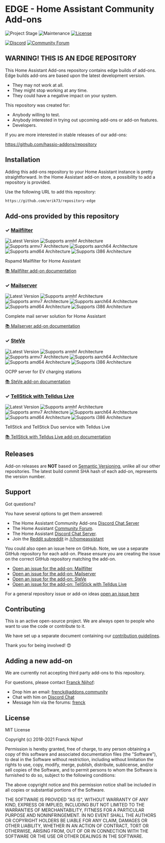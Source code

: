 # EDGE - Home Assistant Community Add-ons

![Project Stage][project-stage-shield]
![Maintenance][maintenance-shield]
[![License][license-shield]](LICENSE.md)

[![Discord][discord-shield]][discord]
[![Community Forum][forum-shield]][forum]

## WARNING! THIS IS AN EDGE REPOSITORY

This Home Assistant Add-ons repository contains edge builds of add-ons. Edge
builds add-ons are based upon the latest development version.

- They may not work at all.
- They might stop working at any time.
- They could have a negative impact on your system.

This repository was created for:

- Anybody willing to test.
- Anybody interested in trying out upcoming add-ons or add-on features.
- Developers.

If you are more interested in stable releases of our add-ons:

<https://github.com/hassio-addons/repository>

## Installation

Adding this add-ons repository to your Home Assistant instance is
pretty straightforward. In the Home Assistant add-on store,
a possibility to add a repository is provided.

Use the following URL to add this repository:

```txt
https://github.com/erik73/repository-edge
```

## Add-ons provided by this repository

### &#10003; [Mailfilter][addon-mailfilter]

![Latest Version][mailfilter-version-shield]
![Supports armhf Architecture][mailfilter-armhf-shield]
![Supports armv7 Architecture][mailfilter-armv7-shield]
![Supports aarch64 Architecture][mailfilter-aarch64-shield]
![Supports amd64 Architecture][mailfilter-amd64-shield]
![Supports i386 Architecture][mailfilter-i386-shield]

Rspamd Mailfilter for Home Assistant

[:books: Mailfilter add-on documentation][addon-doc-mailfilter]

### &#10003; [Mailserver][addon-mailserver]

![Latest Version][mailserver-version-shield]
![Supports armhf Architecture][mailserver-armhf-shield]
![Supports armv7 Architecture][mailserver-armv7-shield]
![Supports aarch64 Architecture][mailserver-aarch64-shield]
![Supports amd64 Architecture][mailserver-amd64-shield]
![Supports i386 Architecture][mailserver-i386-shield]

Complete mail server solution for Home Assistant

[:books: Mailserver add-on documentation][addon-doc-mailserver]

### &#10003; [SteVe][addon-steve]

![Latest Version][steve-version-shield]
![Supports armhf Architecture][steve-armhf-shield]
![Supports armv7 Architecture][steve-armv7-shield]
![Supports aarch64 Architecture][steve-aarch64-shield]
![Supports amd64 Architecture][steve-amd64-shield]
![Supports i386 Architecture][steve-i386-shield]

OCPP server for EV charging stations

[:books: SteVe add-on documentation][addon-doc-steve]

### &#10003; [TellStick with Telldus Live][addon-tellsticklive]

![Latest Version][tellsticklive-version-shield]
![Supports armhf Architecture][tellsticklive-armhf-shield]
![Supports armv7 Architecture][tellsticklive-armv7-shield]
![Supports aarch64 Architecture][tellsticklive-aarch64-shield]
![Supports amd64 Architecture][tellsticklive-amd64-shield]
![Supports i386 Architecture][tellsticklive-i386-shield]

TellStick and TellStick Duo service with Telldus Live

[:books: TellStick with Telldus Live add-on documentation][addon-doc-tellsticklive]

## Releases

Add-on releases are **NOT** based on [Semantic Versioning][semver], unlike
all our other repositories. The latest build commit SHA hash of each
add-on, represents the version number.

## Support

Got questions?

You have several options to get them answered:

- The Home Assistant Community Add-ons [Discord Chat Server][discord]
- The Home Assistant [Community Forum][forum].
- The Home Assistant [Discord Chat Server][discord-ha].
- Join the [Reddit subreddit][reddit] in [/r/homeassistant][reddit]

You could also open an issue here on GitHub. Note, we use a separate
GitHub repository for each add-on. Please ensure you are creating the issue
on the correct GitHub repository matching the add-on.

- [Open an issue for the add-on: Mailfilter][mailfilter-issue]
- [Open an issue for the add-on: Mailserver][mailserver-issue]
- [Open an issue for the add-on: SteVe][steve-issue]
- [Open an issue for the add-on: TellStick with Telldus Live][tellsticklive-issue]

For a general repository issue or add-on ideas [open an issue here][issue]

## Contributing

This is an active open-source project. We are always open to people who want to
use the code or contribute to it.

We have set up a separate document containing our
[contribution guidelines](CONTRIBUTING.md).

Thank you for being involved! :heart_eyes:

## Adding a new add-on

We are currently not accepting third party add-ons to this repository.

For questions, please contact [Franck Nijhof][frenck]:

- Drop him an email: frenck@addons.community
- Chat with him on [Discord Chat][discord]
- Message him via the forums: [frenck][forum-frenck]

## License

MIT License

Copyright (c) 2018-2021 Franck Nijhof

Permission is hereby granted, free of charge, to any person obtaining a copy
of this software and associated documentation files (the "Software"), to deal
in the Software without restriction, including without limitation the rights
to use, copy, modify, merge, publish, distribute, sublicense, and/or sell
copies of the Software, and to permit persons to whom the Software is
furnished to do so, subject to the following conditions:

The above copyright notice and this permission notice shall be included in all
copies or substantial portions of the Software.

THE SOFTWARE IS PROVIDED "AS IS", WITHOUT WARRANTY OF ANY KIND, EXPRESS OR
IMPLIED, INCLUDING BUT NOT LIMITED TO THE WARRANTIES OF MERCHANTABILITY,
FITNESS FOR A PARTICULAR PURPOSE AND NONINFRINGEMENT. IN NO EVENT SHALL THE
AUTHORS OR COPYRIGHT HOLDERS BE LIABLE FOR ANY CLAIM, DAMAGES OR OTHER
LIABILITY, WHETHER IN AN ACTION OF CONTRACT, TORT OR OTHERWISE, ARISING FROM,
OUT OF OR IN CONNECTION WITH THE SOFTWARE OR THE USE OR OTHER DEALINGS IN THE
SOFTWARE.

[addon-mailfilter]: https://github.com/erik73/addon-mailfilter/tree/d7fae10
[addon-doc-mailfilter]: https://github.com/erik73/addon-mailfilter/blob/d7fae10/README.md
[mailfilter-issue]: https://github.com/erik73/addon-mailfilter/issues
[mailfilter-version-shield]: https://img.shields.io/badge/version-d7fae10-blue.svg
[mailfilter-aarch64-shield]: https://img.shields.io/badge/aarch64-yes-green.svg
[mailfilter-amd64-shield]: https://img.shields.io/badge/amd64-yes-green.svg
[mailfilter-armhf-shield]: https://img.shields.io/badge/armhf-no-red.svg
[mailfilter-armv7-shield]: https://img.shields.io/badge/armv7-yes-green.svg
[mailfilter-i386-shield]: https://img.shields.io/badge/i386-yes-green.svg
[addon-mailserver]: https://github.com/erik73/addon-mail/tree/4c63971
[addon-doc-mailserver]: https://github.com/erik73/addon-mail/blob/4c63971/README.md
[mailserver-issue]: https://github.com/erik73/addon-mail/issues
[mailserver-version-shield]: https://img.shields.io/badge/version-4c63971-blue.svg
[mailserver-aarch64-shield]: https://img.shields.io/badge/aarch64-yes-green.svg
[mailserver-amd64-shield]: https://img.shields.io/badge/amd64-yes-green.svg
[mailserver-armhf-shield]: https://img.shields.io/badge/armhf-no-red.svg
[mailserver-armv7-shield]: https://img.shields.io/badge/armv7-yes-green.svg
[mailserver-i386-shield]: https://img.shields.io/badge/i386-yes-green.svg
[addon-steve]: https://github.com/erik73/addon-steve/tree/f30eae0
[addon-doc-steve]: https://github.com/erik73/addon-steve/blob/f30eae0/README.md
[steve-issue]: https://github.com/erik73/addon-steve/issues
[steve-version-shield]: https://img.shields.io/badge/version-f30eae0-blue.svg
[steve-aarch64-shield]: https://img.shields.io/badge/aarch64-yes-green.svg
[steve-amd64-shield]: https://img.shields.io/badge/amd64-yes-green.svg
[steve-armhf-shield]: https://img.shields.io/badge/armhf-no-red.svg
[steve-armv7-shield]: https://img.shields.io/badge/armv7-no-red.svg
[steve-i386-shield]: https://img.shields.io/badge/i386-no-red.svg
[addon-tellsticklive]: https://github.com/erik73/addon-tellsticklive/tree/d99702d
[addon-doc-tellsticklive]: https://github.com/erik73/addon-tellsticklive/blob/d99702d/README.md
[tellsticklive-issue]: https://github.com/erik73/addon-tellsticklive/issues
[tellsticklive-version-shield]: https://img.shields.io/badge/version-d99702d-blue.svg
[tellsticklive-aarch64-shield]: https://img.shields.io/badge/aarch64-yes-green.svg
[tellsticklive-amd64-shield]: https://img.shields.io/badge/amd64-yes-green.svg
[tellsticklive-armhf-shield]: https://img.shields.io/badge/armhf-yes-green.svg
[tellsticklive-armv7-shield]: https://img.shields.io/badge/armv7-yes-green.svg
[tellsticklive-i386-shield]: https://img.shields.io/badge/i386-yes-green.svg
[discord-ha]: https://discord.gg/c5DvZ4e
[discord-shield]: https://img.shields.io/discord/478094546522079232.svg
[discord]: https://discord.me/hassioaddons
[forum-frenck]: https://community.home-assistant.io/u/frenck/?u=frenck
[forum-shield]: https://img.shields.io/badge/community-forum-brightgreen.svg
[forum]: https://community.home-assistant.io?u=frenck
[frenck]: https://github.com/frenck
[issue]: https://github.com/erik73/repository-edge/issues
[license-shield]: https://img.shields.io/github/license/erik73/repository-edge.svg
[maintenance-shield]: https://img.shields.io/maintenance/yes/2021.svg
[project-stage-shield]: https://img.shields.io/badge/project%20stage-experimental-yellow.svg
[reddit]: https://reddit.com/r/homeassistant
[semver]: http://semver.org/spec/v2.0.0.html
[third-party-addons]: https://home-assistant.io/hassio/installing_third_party_addons/